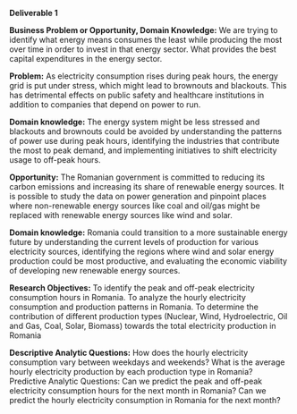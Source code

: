 **Deliverable 1**

**Business Problem or Opportunity, Domain Knowledge:** We are trying to identify what energy means consumes the least while producing the most over time in order to invest in that energy sector. What provides the best capital expenditures in the energy sector.

**Problem:** As electricity consumption rises during peak hours, the energy grid is put under stress, which might lead to brownouts and blackouts. This has detrimental effects on public safety and healthcare institutions in addition to companies that depend on power to run.

**Domain knowledge:** The energy system might be less stressed and blackouts and brownouts could be avoided by understanding the patterns of power use during peak hours, identifying the industries that contribute the most to peak demand, and implementing initiatives to shift electricity usage to off-peak hours.

**Opportunity:** The Romanian government is committed to reducing its carbon emissions and increasing its share of renewable energy sources. It is possible to study the data on power generation and pinpoint places where non-renewable energy sources like coal and oil/gas might be replaced with renewable energy sources like wind and solar.

**Domain knowledge:** Romania could transition to a more sustainable energy future by understanding the current levels of production for various electricity sources, identifying the regions where wind and solar energy production could be most productive, and evaluating the economic viability of developing new renewable energy sources.

**Research Objectives:** To identify the peak and off-peak electricity consumption hours in Romania. To analyze the hourly electricity consumption and production patterns in Romania. To determine the contribution of different production types (Nuclear, Wind, Hydroelectric, Oil and Gas, Coal, Solar, Biomass) towards the total electricity production in Romania

**Descriptive Analytic Questions:** How does the hourly electricity consumption vary between weekdays and weekends? What is the average hourly electricity production by each production type in Romania? Predictive Analytic Questions: Can we predict the peak and off-peak electricity consumption hours for the next month in Romania? Can we predict the hourly electricity consumption in Romania for the next month?
